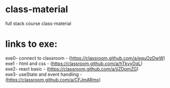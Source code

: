 # class-material
full stack course class-material

# links to exe:
exe0- connect to classroom - (https://classroom.github.com/a/equOzDwW)  
exe1 - html and css - (https://classroom.github.com/a/hTkvyDqL)  
exe2- react basic - (https://classroom.github.com/a/jjZDpmZG)  
exe3- useState and event handling - (https://classroom.github.com/a/CFJmARmx)  
